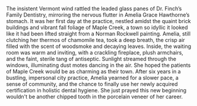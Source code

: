 The insistent Vermont wind rattled the leaded glass panes of Dr. Finch’s Family Dentistry, mirroring the nervous flutter in Amelia Grace Hawthorne’s stomach.  It was her first day at the practice, nestled amidst the quaint brick buildings and vibrant fall foliage of Maple Creek, a town so idyllic it looked like it had been lifted straight from a Norman Rockwell painting.  Amelia, still clutching her thermos of chamomile tea, took a deep breath, the crisp air filled with the scent of woodsmoke and decaying leaves.  Inside, the waiting room was warm and inviting, with a crackling fireplace, plush armchairs, and the faint, sterile tang of antiseptic.  Sunlight streamed through the windows, illuminating dust motes dancing in the air.  She hoped the patients of Maple Creek would be as charming as their town.  After six years in a bustling, impersonal city practice, Amelia yearned for a slower pace, a sense of community, and the chance to finally use her newly acquired certification in holistic dental hygiene.  She just prayed this new beginning wouldn't be another chipped tooth in the porcelain veneer of her career.
